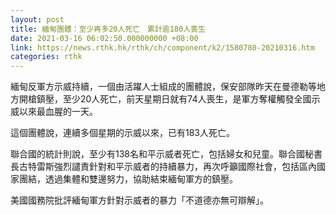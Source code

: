 ```yaml
---
layout: post
title: 緬甸團體：至少再多20人死亡　累計逾180人喪生
date: 2021-03-16 06:02:50.000000000 +08:00
link: https://news.rthk.hk/rthk/ch/component/k2/1580780-20210316.htm
categories: rthk
---
```


緬甸反軍方示威持續，一個由活躍人士組成的團體說，保安部隊昨天在曼德勒等地方開槍鎮壓，至少20人死亡，前天星期日就有74人喪生，是軍方奪權觸發全國示威以來最血腥的一天。

這個團體說，連續多個星期的示威以來，已有183人死亡。

聯合國的統計則說，至少有138名和平示威者死亡，包括婦女和兒童。聯合國秘書長古特雷斯強烈譴責針對和平示威者的持續暴力，再次呼籲國際社會，包括區內國家團結，透過集體和雙邊努力，協助結束緬甸軍方的鎮壓。

美國國務院批評緬甸軍方針對示威者的暴力「不道德亦無可辯解」。
